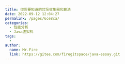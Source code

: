 ```yaml
---
title: 你需要知道的垃圾收集器和算法
date: 2022-09-12 12:04:27
permalink: /pages/6ce8ca/
categories:
  - 性能分析
  - Java虚拟机
tags:
  - 
author: 
  name: Mr.Fire
  link: https://gitee.com/firegitspace/java-essay.git
---
```

